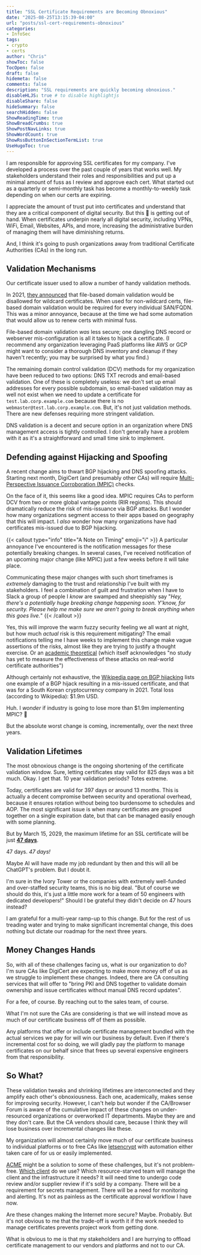```yaml
---
title: "SSL Certificate Requirements are Becoming Obnoxious"
date: "2025-08-25T13:15:39-04:00"
url: "posts/ssl-cert-requirements-obnoxious"
categories:
- InfoSec
tags:
- crypto
- certs
author: "Chris"
showToc: false
TocOpen: false
draft: false
hidemeta: false
comments: false
description: "SSL requirements are quickly becoming obnoxious."
disableHLJS: true # to disable highlightjs
disableShare: false
hideSummary: false
searchHidden: false
ShowReadingTime: true
ShowBreadCrumbs: true
ShowPostNavLinks: true
ShowWordCount: true
ShowRssButtonInSectionTermList: true
UseHugoToc: true
---
```

I am responsible for approving SSL certificates for my company. I've developed a
process over the past couple of years that works well. My stakeholders
understand their roles and responsibilities and put up a minimal amount of fuss
as I review and approve each cert. What started out as a quarterly or
semi-monthly task has become a monthly-to-weekly task depending on when our
certs are expiring.

I appreciate the amount of trust put into certificates and understand that they
are a critical component of digital security. But this 💩 is getting out of
hand.  When certificates underpin nearly all digital security, including VPNs,
WiFi, Email, Websites, APIs, and more, increasing the administrative burden of
managing them will have diminishing returns.

And, I think it's going to push organizations away from traditional
Certificate Authorities (CAs) in the long run.

## Validation Mechanisms

Our certificate issuer used to allow a number of handy validation methods.

In 2021, [they announced][digicert2021] that file-based domain validation would be
disallowed for wildcard certificates. When used for non-wildcard certs,
file-based domain validation would be required for every individual SAN/FQDN.
This was a minor annoyance, because at the time we had some automation that
would allow us to renew certs with minimal fuss.

File-based domain validation *was* less secure; one dangling DNS record or
webserver mis-configuration is all it takes to hijack a certificate. (I
recommend any organization leveraging PaaS platforms like AWS or GCP might want
to consider a thorough DNS inventory and cleanup if they haven't recently; you
may be surprised by what you find.)

The remaining domain control validation (DCV) methods for my organization have
been reduced to two options: DNS TXT recrods and email-based validation. One of
these is completely useless: we don't set up email addresses for every possible
subdomain, so email-based validation may as well not exist when we need to
update a certificate for `test.lab.corp.example.com` because there is no
`webmaster@test.lab.corp.example.com`. But, it's not just validation methods.
There are new defenses requiring more stringent validation.

DNS validation is a decent and secure option in an organization where DNS
management access is tightly controlled. I don't generally have a problem with
it as it's a straightforward and small time sink to implement.

## Defending against Hijacking and Spoofing

A recent change aims to thwart BGP hijacking and DNS spoofing attacks. Starting
next month, DigiCert (and presumably other CAs) will require [Multi-Perspective
Issuance Corroboration (MPIC)][digicertmpic] checks.

On the face of it, this seems like a good idea. MPIC requires CAs to perform DCV
from two or more global vantage points (RIR regions). This should dramatically
reduce the risk of mis-issuance via BGP attacks. But I wonder how many
organizations segment access to their apps based on geography that this will
impact. I *also* wonder how many organizations have had certificates mis-issued
due to BGP hijacking.

{{< callout type="info" title="A Note on Timing" emoji="ℹ️" >}}
A particular annoyance I've encountered is the notification messages for these
potentially breaking changes. In several cases, I've received notification of an
upcoming major change (like MPIC) just a few weeks before it will take place.

Communicating these major changes with such short timeframes is *extremely*
damaging to the trust and relationship I've built with my stakeholders. I feel a
combination of guilt and frustration when I have to Slack a group of people I
*know* are swamped and sheepishly say "*Hey, there's a potentially huge breaking
change happening soon. Y'know, for security. Please help me make sure we aren't
going to break anything when this goes live.*"
{{< /callout >}}

Yes, this will improve the warm fuzzy security feeling we all want at night, but
how much *actual* risk is this requirement mitigating? The email notifications
telling me I have weeks to implement this change make vague assertions of the
risks, almost like they are trying to justify a thought exercise. Or an
[academic theoretical][princeton] (which itself acknowledges "no study has yet
to measure the effectiveness of these attacks on real-world certificate
authorities")

Although certainly not exhaustive, the [Wikipedia page on BGP
hijacking][wikibgp] lists one example of a BGP hijack resulting in a mis-issued
certificate, and that was for a South Korean cryptocurrency company in 2021.
Total loss (according to Wikipedia): $1.9m USD.

Huh. I *wonder* if industry is going to lose more than $1.9m implementing MPIC?
🤔

But the absolute worst change is coming, incrementally, over the next three
years.

## Validation Lifetimes

The most obnoxious change is the ongoing shortening of the certificate
validation window. Sure, letting certificates stay valid for 825 days was a bit
much. Okay. I get that. 10 year validation periods? Totes extreme.

Today, certificates are valid for 397 days or around 13 months. This is actually
a decent compromise between security and operational overhead, because it
ensures rotation without being too burdensome to schedules and AOP. The most
significant issue is when many certificates are grouped together on a single
expiration date, but that can be managed easily enough with some planning.

But by March 15, 2029, the maximum lifetime for an SSL certificate will be just
**[47 days][digicert47days]**.

47 days. *47 days!*

Maybe AI will have made my job redundant by then and this will all be ChatGPT's
problem. But I doubt it.

I'm sure in the Ivory Tower or the companies with extremely well-funded and
over-staffed security teams, this is no big deal. "But of course we should do
this, it's just a little more work for a team of 50 engineers with dedicated
developers!" Should I be grateful they didn't decide on 47 hours instead?

I am grateful for a multi-year ramp-up to this change. But for the rest of us
treading water and trying to make significant incremental change, this does
nothing but dictate our roadmap for the next three years.

## Money Changes Hands

So, with all of these challenges facing us, what is our organization to do? I'm
sure CAs like DigiCert are expecting to make more money off of us as we struggle
to implement these changes. Indeed, there are CA consulting services that will
offer to "bring PKI and DNS together to validate domain ownership and issue
certificates without manual DNS record updates".

For a fee, of course. By reaching out to the sales team, of course.

What I'm not sure the CAs are considering is that we will instead move as much
of our certificate business off of them as possible.

Any platforms that offer or include certificate management bundled with the
actual services we pay for will win our business by default. Even if there's
incremental cost for so doing, we will gladly pay the platform to manage
certificates on our behalf since that frees up several expensive engineers from
that responsibility.

## So What?

These validation tweaks and shrinking lifetimes are interconnected and they
amplify each other's obnoxiousness. Each one, academically, makes sense for
improving security. However, I can't help but wonder if the CA/Browser Forum is
aware of the cumulative impact of these changes on under-resourced organizations
or overworked IT departments. Maybe they are and they don't care. But the CA
vendors should care, because I think they will lose business over incremental
changes like these.

My organization will almost certainly move much of our certificate business to
individual platforms or to free CAs like [letsencrypt][letsencrypt] with
automation either taken care of for us or easily implemented.

[ACME][acme] might be a solution to some of these challenges, but it's not
problem-free. [Which client][acmeclients] do we use? Which resource-starved team
will manage the client and the infrastructure it needs? It will need time to
undergo code review and/or supplier review if it's sold by a company. There will
be a requirement for secrets management. There will be a need for monitoring and
alerting. It's not as painless as the certificate approval workflow I have
now.

Are these changes making the Internet more secure? Maybe. Probably. But it's not
obvious to me that the trade-off is worth it if the work needed to manage
certificates prevents project work from getting done.

What is obvious to me is that my stakeholders and I are hurrying to offload
certificate management to our vendors and platforms and not to our CA.

[digicert2021]: https://knowledge.digicert.com/alerts/domain-validation-policy-changes-in-2021
[digicert47days]: https://www.digicert.com/blog/tls-certificate-lifetimes-will-officially-reduce-to-47-days
[digicertmpic]: https://www.digicert.com/blog/mpic-for-digital-certificates
[letsencrypt]: https://letsencrypt.org/
[princeton]: https://www.princeton.edu/~pmittal/publications/bgp-tls-hotpets17
[acme]: https://en.wikipedia.org/wiki/Automatic_Certificate_Management_Environment
[acmeclients]: https://letsencrypt.org/docs/client-options/
[wikibgp]: https://en.wikipedia.org/wiki/BGP_hijacking
